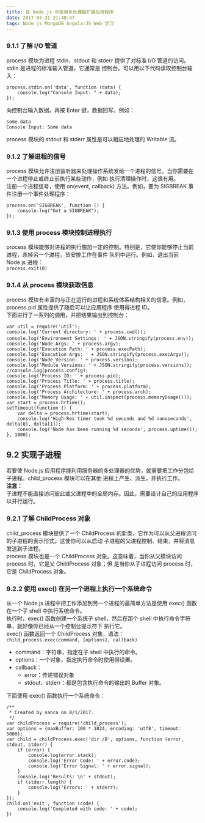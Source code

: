 ```yaml
---
title: 在 Node.js 中使用多处理器扩展应用程序
date: 2017-07-31 21:40:47
tags: Node.js MongoDB AngularJS Web 学习
---
```


### 9.1.1 了解 I/O 管道  
process 模块为进程 stdin、stdout 和 stderr 提供了对标准 I/O 管道的访问。stdin 是进程的标准输入管道，它通常是
控制台。可以用以下代码读取控制台输入：  
```
process.stdin.on('data', function (data) {
    console.log("Console Input: " + data);
});
```
向控制台输入数据，再按 Enter 键，数据回写。例如：  
```
some data
Console Input: Some data
```
process 模块的 stdout 和 stderr 属性是可以相应地处理的 Writable 流。  

### 9.1.2 了解进程的信号  
process 模块允许注册监听器来处理操作系统发给一个进程的信号。当你需要在一个进程停止或终止前执行某些动作，例如
执行清理操作时，这很有用。  
注册一个进程信号，使用 on(event, callback) 方法。例如，要为 SIGBREAK 事件注册一个事件处理程序：  
```
process.on('SIGBREAK', function () {
    console.log("Got a SIGBREAK");
});
```

### 9.1.3 使用 process 模块控制进程执行  
process 模块能够对进程的执行施加一定的控制。特别是，它使你能够停止当前进程，杀掉另一个进程，货安排工作在事件
队列中运行。例如，退出当前 Node.js 进程：  
`process.exit(0)`  

### 9.1.4 从 process 模块获取信息  
process 模块有丰富的与正在运行的进程和系统体系结构相关的信息。例如，process.pid 属性提供了随后可以让应用程序
使用得进程 ID。  
下面进行了一系列的调用，并把结果输出到控制台：  
```
var util = require('util');
console.log('Current directory: ' + process.cwd());
console.log('Environment Settings： ' + JSON.stringify(process.env));
console.log('Node Args: ' + process.argv);
console.log('Execution Path: ' + process.execPath);
console.log('Execution Args: ' + JSON.stringify(process.execArgv));
console.log('Node Version: ' + process.version);
console.log('Module Versions: ' + JSON.stringify(process.versions));
//console.log(process.config);
console.log('Process ID: ' + process.pid);
console.log('Process Title: ' + process.title);
console.log('Process Platform: ' + process.platform);
console.log('Process Architecture: ' + process.arch);
console.log('Memory Usage: ' + util.inspect(process.memoryUsage()));
var start = process.hrtime();
setTimeout(function () {
    var delta = process.hrtime(start);
    console.log('High-Res timer took %d seconds and %d nanoseconds', delta[0], delta[1]);
    console.log('Node has been running %d seconds', process.uptime());
}, 1000);
```

## 9.2 实现子进程  
若要使 Node.js 应用程序能利用服务器的多处理器的优势，就需要把工作分包给子进程。child_process 模块可以在其他
进程上产生、派生，并执行工作。  
**注意：**  
子进程不能直接访问彼此或父进程中的全局内存。因此，需要设计自己的应用程序以并行运行。  

### 9.2.1 了解 ChildProcess 对象  
child_process 模块提供了一个 ChildProcess 的新类，它作为可以从父进程访问的子进程的表示形式。这使你可以从启动
子进程的父进程控制、结束，并将消息发送到子进程。  
process 模块也是一个 ChildProcess 对象。这意味着，当你从父模块访问 process 时，它是父 ChildProcess 对象；但
是当你从子进程访问 process 时，它是 ChildProcess 对象。  

### 9.2.2 使用 exec() 在另一个进程上执行一个系统命令  
从一个 Node.js 进程中把工作添加到另一个进程的最简单方法是使用 exec() 函数在一个子 shell 中执行系统命令。  
执行时，exec() 函数创建一个系统子 shell，然后在那个 shell 中执行命令字符串，就好像你已经从一个控制台提示符下
执行它。  
exec() 函数返回一个 ChildProcess 对象，语法：  
`child_process.exec(command, [options], callback)`   
- command：字符串，指定在子 shell 中执行的命令。
- options：一个对象，指定执行命令时使用得设置。
- callback：
    - error：传递错误对象
    - stdout、stderr：都是包含执行命令的输出的 Buffer 对象。

下面使用 exec() 函数执行一个系统命令：  
```
/**
 * Created by nanca on 8/1/2017.
 */
var childProcess = require('child_process');
var options = {maxBuffer: 100 * 1024, encoding: 'utf8', timeout: 5000};
var child = childProcess.exec('dir /B', options, function (error, stdout, stderr) {
    if (error) {
        console.log(error.stack);
        console.log('Error Code: ' + error.code);
        console.log('Error Signal: ' + error.signal);
    }
    console.log('Results: \n' + stdout);
    if (stderr.length) {
        console.log('Errors: ' + stderr);
    }
});
child.on('exit', function (code) {
    console.log('Completed with code: ' + code);
})
```












